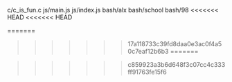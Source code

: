 c/c_is_fun.c
js/main.js
js/index.js
bash/alx
bash/school
bash/98
<<<<<<< HEAD
<<<<<<< HEAD

=======
>>>>>>> 17a118733c39fd8daa0e3ac0f4a50c7eaf12b6b3
=======

>>>>>>> c859923a3b6d648f3c07cc4c333ff91763fe15f6
